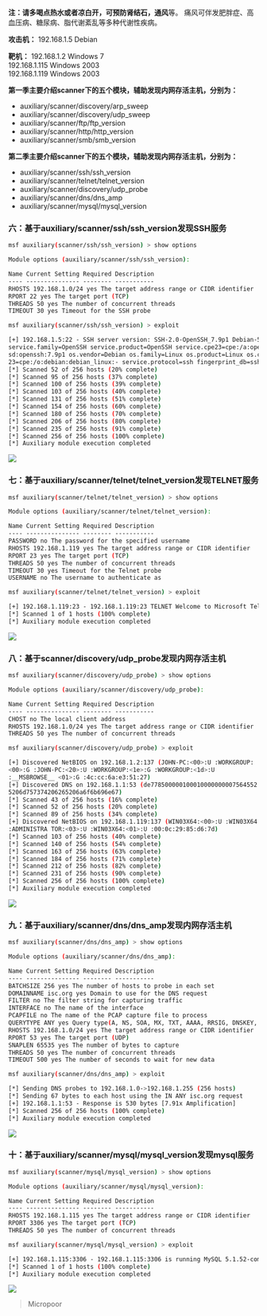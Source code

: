 **注：**请多喝点热水或者凉白开，可预防**肾结石，通风**等。
痛风可伴发肥胖症、高血压病、糖尿病、脂代谢紊乱等多种代谢性疾病。

**攻击机：**
192.168.1.5 Debian

**靶机：** 
192.168.1.2 Windows 7  
192.168.1.115 Windows 2003  
192.168.1.119 Windows 2003

**第一季主要介绍scanner下的五个模块，辅助发现内网存活主机，分别为：**

* auxiliary/scanner/discovery/arp_sweep 
* auxiliary/scanner/discovery/udp_sweep
* auxiliary/scanner/ftp/ftp_version 
* auxiliary/scanner/http/http_version
* auxiliary/scanner/smb/smb_version

**第二季主要介绍scanner下的五个模块，辅助发现内网存活主机，分别为：**

* auxiliary/scanner/ssh/ssh_version 
* auxiliary/scanner/telnet/telnet_version
* auxiliary/scanner/discovery/udp_probe 
* auxiliary/scanner/dns/dns_amp
* auxiliary/scanner/mysql/mysql_version

### 六：基于auxiliary/scanner/ssh/ssh_version发现SSH服务
```bash
msf auxiliary(scanner/ssh/ssh_version) > show options 

Module options (auxiliary/scanner/ssh/ssh_version): 

Name Current Setting Required Description
‐‐‐‐ ‐‐‐‐‐‐‐‐‐‐‐‐‐‐‐ ‐‐‐‐‐‐‐‐ ‐‐‐‐‐‐‐‐‐‐‐
RHOSTS 192.168.1.0/24 yes The target address range or CIDR identifier
RPORT 22 yes The target port (TCP)
THREADS 50 yes The number of concurrent threads
TIMEOUT 30 yes Timeout for the SSH probe 

msf auxiliary(scanner/ssh/ssh_version) > exploit 

[+] 192.168.1.5:22 ‐ SSH server version: SSH‐2.0‐OpenSSH_7.9p1 Debian‐5 ( service.version=7.9p1 openssh.comment=Debian‐5 service.vendor=OpenBSD
service.family=OpenSSH service.product=OpenSSH service.cpe23=cpe:/a:openb
sd:openssh:7.9p1 os.vendor=Debian os.family=Linux os.product=Linux os.cpe
23=cpe:/o:debian:debian_linux:‐ service.protocol=ssh fingerprint_db=ssh.banner )
[*] Scanned 52 of 256 hosts (20% complete)
[*] Scanned 95 of 256 hosts (37% complete)
[*] Scanned 100 of 256 hosts (39% complete)
[*] Scanned 103 of 256 hosts (40% complete)
[*] Scanned 131 of 256 hosts (51% complete)
[*] Scanned 154 of 256 hosts (60% complete)
[*] Scanned 180 of 256 hosts (70% complete)
[*] Scanned 206 of 256 hosts (80% complete)
[*] Scanned 235 of 256 hosts (91% complete)
[*] Scanned 256 of 256 hosts (100% complete)
[*] Auxiliary module execution completed
```
![](img/807c52e59e46d0f2e9e95d01437eeb14.jpg)

### 七：基于auxiliary/scanner/telnet/telnet_version发现TELNET服务

```bash
msf auxiliary(scanner/telnet/telnet_version) > show options 

Module options (auxiliary/scanner/telnet/telnet_version): 

Name Current Setting Required Description
‐‐‐‐ ‐‐‐‐‐‐‐‐‐‐‐‐‐‐‐ ‐‐‐‐‐‐‐‐ ‐‐‐‐‐‐‐‐‐‐‐
PASSWORD no The password for the specified username
RHOSTS 192.168.1.119 yes The target address range or CIDR identifier
RPORT 23 yes The target port (TCP)
THREADS 50 yes The number of concurrent threads
TIMEOUT 30 yes Timeout for the Telnet probe
USERNAME no The username to authenticate as 

msf auxiliary(scanner/telnet/telnet_version) > exploit 

[+] 192.168.1.119:23 ‐ 192.168.1.119:23 TELNET Welcome to Microsoft Telnet Service \x0a\x0a\x0dlogin:
[*] Scanned 1 of 1 hosts (100% complete)
[*] Auxiliary module execution completed
```
![](img/c089625576a0bc03d7c27c5e8a29bf76.jpg)

### 八：基于scanner/discovery/udp_probe发现内网存活主机
```bash
msf auxiliary(scanner/discovery/udp_probe) > show options 

Module options (auxiliary/scanner/discovery/udp_probe): 

Name Current Setting Required Description
‐‐‐‐ ‐‐‐‐‐‐‐‐‐‐‐‐‐‐‐ ‐‐‐‐‐‐‐‐ ‐‐‐‐‐‐‐‐‐‐‐
CHOST no The local client address
RHOSTS 192.168.1.0/24 yes The target address range or CIDR identifier
THREADS 50 yes The number of concurrent threads 

msf auxiliary(scanner/discovery/udp_probe) > exploit 

[+] Discovered NetBIOS on 192.168.1.2:137 (JOHN‐PC:<00>:U :WORKGROUP:
<00>:G :JOHN‐PC:<20>:U :WORKGROUP:<1e>:G :WORKGROUP:<1d>:U
:__MSBROWSE__ <01>:G :4c:cc:6a:e3:51:27)
[+] Discovered DNS on 192.168.1.1:53 (de778500000100010000000007564552  53494f4e0442494e440000100003c00c0010000300000001001a19737572656c7920796f7
5206d757374206265206a6f6b696e67)
[*] Scanned 43 of 256 hosts (16% complete)
[*] Scanned 52 of 256 hosts (20% complete)
[*] Scanned 89 of 256 hosts (34% complete)
[+] Discovered NetBIOS on 192.168.1.119:137 (WIN03X64:<00>:U :WIN03X64:<20>:U :WORKGROUP:<00>:G :WORKGROUP:<1e>:G :WIN03X64:<03>:U
:ADMINISTRA TOR:<03>:U :WIN03X64:<01>:U :00:0c:29:85:d6:7d)
[*] Scanned 103 of 256 hosts (40% complete)
[*] Scanned 140 of 256 hosts (54% complete)
[*] Scanned 163 of 256 hosts (63% complete)
[*] Scanned 184 of 256 hosts (71% complete)
[*] Scanned 212 of 256 hosts (82% complete)
[*] Scanned 231 of 256 hosts (90% complete)
[*] Scanned 256 of 256 hosts (100% complete)
[*] Auxiliary module execution completed
```
![](img/af10a3aff554c008158ff0e85b036489.jpg)

### 九：基于auxiliary/scanner/dns/dns_amp发现内网存活主机
```bash
msf auxiliary(scanner/dns/dns_amp) > show options 

Module options (auxiliary/scanner/dns/dns_amp): 

Name Current Setting Required Description
‐‐‐‐ ‐‐‐‐‐‐‐‐‐‐‐‐‐‐‐ ‐‐‐‐‐‐‐‐ ‐‐‐‐‐‐‐‐‐‐‐
BATCHSIZE 256 yes The number of hosts to probe in each set
DOMAINNAME isc.org yes Domain to use for the DNS request
FILTER no The filter string for capturing traffic
INTERFACE no The name of the interface
PCAPFILE no The name of the PCAP capture file to process
QUERYTYPE ANY yes Query type(A, NS, SOA, MX, TXT, AAAA, RRSIG, DNSKEY, ANY)
RHOSTS 192.168.1.0/24 yes The target address range or CIDR identifier
RPORT 53 yes The target port (UDP)
SNAPLEN 65535 yes The number of bytes to capture
THREADS 50 yes The number of concurrent threads
TIMEOUT 500 yes The number of seconds to wait for new data 

msf auxiliary(scanner/dns/dns_amp) > exploit 

[*] Sending DNS probes to 192.168.1.0‐>192.168.1.255 (256 hosts)
[*] Sending 67 bytes to each host using the IN ANY isc.org request
[+] 192.168.1.1:53 ‐ Response is 530 bytes [7.91x Amplification]
[*] Scanned 256 of 256 hosts (100% complete)
[*] Auxiliary module execution completed
```
![](img/3fc4759c9996757b077c7a33694e0dea.jpg)

### 十：基于auxiliary/scanner/mysql/mysql_version发现mysql服务
```bash
msf auxiliary(scanner/mysql/mysql_version) > show options 

Module options (auxiliary/scanner/mysql/mysql_version): 

Name Current Setting Required Description
‐‐‐‐ ‐‐‐‐‐‐‐‐‐‐‐‐‐‐‐ ‐‐‐‐‐‐‐‐ ‐‐‐‐‐‐‐‐‐‐‐
RHOSTS 192.168.1.115 yes The target address range or CIDR identifier
RPORT 3306 yes The target port (TCP)
THREADS 50 yes The number of concurrent threads 

msf auxiliary(scanner/mysql/mysql_version) > exploit 

[+] 192.168.1.115:3306 ‐ 192.168.1.115:3306 is running MySQL 5.1.52‐community (protocol 10)
[*] Scanned 1 of 1 hosts (100% complete)
[*] Auxiliary module execution completed
```
![](img/d25ea6b152f71fa64120456845df5597.jpg)


>   Micropoor
